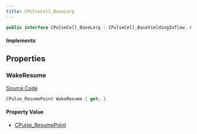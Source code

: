 ```yaml
---
title: CPulseCell_BaseLerp
---
```


```csharp
public interface CPulseCell_BaseLerp : CPulseCell_BaseYieldingInflow, CPulseCell_BaseFlow, CPulseCell_Base, ISchemaClass<CPulseCell_Base>, ISchemaClass<CPulseCell_BaseFlow>, ISchemaClass<CPulseCell_BaseYieldingInflow>, ISchemaClass<CPulseCell_BaseLerp>, ISchemaField, ISchemaClass, INativeHandle
```

#### Implements

## Properties

### WakeResume

[Source Code](https://github.com/swiftly-solution/swiftlys2/blob/beta/managed/src/SwiftlyS2.Generated/Schemas/Interfaces/CPulseCell_BaseLerp.cs#L16)

```csharp
CPulse_ResumePoint WakeResume { get; }
```

#### Property Value

- [CPulse_ResumePoint](/docs/api/shared/schemadefinitions/cpulse_resumepoint)

